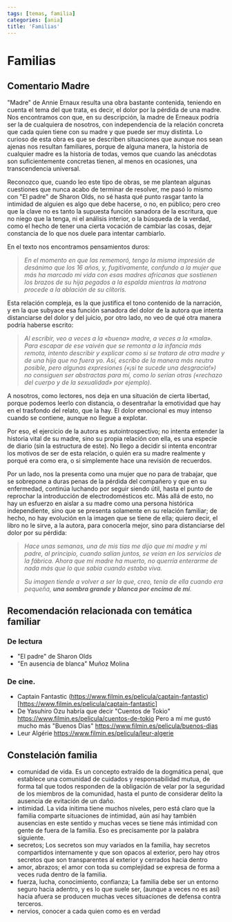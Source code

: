 ```yaml
---
tags: [temas, familia]
categories: [ania]
title: 'Familias'
---
```


# Familias

## Comentario Madre

"Madre" de Annie Ernaux resulta una obra bastante contenida, teniendo en cuenta el tema del que trata, es decir, el dolor por la pérdida de una madre. Nos encontramos con que, en su descripción, la madre de Erneaux podría ser la de cualquiera de nosotros, con independencia de la relación concreta que cada quien tiene con su madre y que puede ser muy distinta. Lo curioso de esta obra es que se describen situaciones que aunque nos sean ajenas nos resultan familiares, porque de alguna manera, la historia de cualquier madre es la historia de todas, vemos que cuando las anécdotas son suficientemente concretas tienen, al menos en ocasiones, una transcendencia universal. 

Reconozco que, cuando leo este tipo de obras, se me plantean algunas cuestiones que nunca acabo de terminar de resolver, me pasó lo mismo con "El padre" de Sharon Olds, no sé hasta qué punto rasgar tanto la intimidad de alguien es algo que debe hacerse, o no, en público; pero creo que la clave no es tanto la supuesta función sanadora de la escritura, que no niego que la tenga, ni el análisis interior, o la búsqueda de la verdad, como el hecho de tener una cierta vocación de cambiar las cosas, dejar constancia de lo que nos duele para intentar cambiarlo.

En el texto nos encontramos pensamientos duros: 

> *En el momento en que las rememoró, tengo la misma impresión de desánimo que los 16 años, y, fugitivamente, confundo a la mujer que más ha marcado mi vida con esas madres africanas que sostienen los brazos de su hija pegados a la espalda mientras la matrona procede a la ablación de su clítoris.*

Esta relación compleja, es la que justifica el tono contenido de la narración, y en la que subyace esa función sanadora del dolor de la autora que intenta distanciarse del dolor y del juicio, por otro lado, no veo de qué otra manera podría haberse escrito:

> *Al escribir, veo a veces a la «buena» madre, a veces a la «mala». Para escapar de ese vaivén que se remonta a la infancia más remota, intento describir y explicar como si se tratara de otra madre y de una hija que no fuera yo. Así, escribo de la manera más neutra posible, pero algunas expresiones («¡si te sucede una desgracia!») no consiguen ser abstractas para mí, como lo serían otras («rechazo del cuerpo y de la sexualidad»  por ejemplo).*

A nosotros, como lectores, nos deja en una situación de cierta libertad, porque podemos leerlo con distancia, o desentrañar la emotividad que hay en el trasfondo del relato, que la hay. El dolor emocional es muy intenso cuando se contiene, aunque no llegue a explotar. 

Por eso, el ejercicio de la autora es autointrospectivo; no intenta entender la historia vital de su madre, sino su propia relación con ella, es una especie de diario (sin la estructura de este). No llego a decidir si intenta encontrar los motivos de ser de esta relación, o quién era su madre realmente y porqué era como era, o si simplemente hace una revisión de recuerdos. 

Por un lado, nos la presenta como una mujer que no para de trabajar, que se sobrepone a duras penas de la pérdida del compañero y que en su enfermedad, continúa luchando por seguir siendo útil, hasta el punto de reprochar la introducción de electrodomésticos etc. Más allá de esto, no hay un esfuerzo en aislar a su madre como una persona histórica independiente, sino que se presenta solamente en su relación familiar; de hecho, no hay evolución en la imagen que se tiene de ella; quiero decir, el libro no le sirve, a la autora, para conocerla mejor, sino para distanciarse del dolor por su pérdida:

> *Hace unas semanas, una de mis tías me dijo que mi madre y mi padre, al principio, cuando salían juntos, se veían en los servicios de la fábrica. Ahora que mi madre ha muerto, no querría enterarme de nada más que lo que sabía cuando estaba viva.*
> 
> *Su imagen tiende a volver a ser la que, creo, tenía de ella cuando era pequeña, **una sombra grande y blanca por encima de mí**.*

## Recomendación relacionada con temática familiar

### De lectura

- "El padre" de Sharon Olds
- "En ausencia de blanca" Muñoz Molina

### De cine.

- Captain Fantastic (https://www.filmin.es/pelicula/captain-fantastic)[https://www.filmin.es/pelicula/captain-fantastic]
- De Yasuhiro Ozu habría que decir "Cuentos de Tokio" https://www.filmin.es/pelicula/cuentos-de-tokio Pero a mí me gustó mucho más "Buenos Días" https://www.filmin.es/pelicula/buenos-dias
- Leur Algérie https://www.filmin.es/pelicula/leur-algerie 

## Constelación familia

- comunidad de vida. Es un concepto extraído de la dogmática penal, que establece una comunidad de cuidados y responsabilidad mutua, de forma tal que todos responden de la obligación de velar por la seguridad de los miembros de la comunidad, hasta el punto de considerar delito la ausencia de evitación de un daño.
- intimidad. La vida ínitima tiene muchos niveles, pero está claro que la familia comparte situaciones de intimidad, aún así hay también ausencias en este sentido y muchas veces se tiene más intimidad con gente de fuera de la familia. Eso es precisamente por la palabra siguiente.
- secretos; Los secretos son muy variados en la familia, hay secretos compartidos internamente y que son opacos al exterior, pero hay otros secretos que son transparentes al exterior y cerrados hacia dentro 
- amor, abrazos; el amor con toda su complejidad se expresa de forma a veces ruda dentro de la familia.
- fuerza, lucha, conocimiento, confianza; La familia debe ser un entorno seguro hacia adentro, y es lo que suele ser, (aunque a veces no es así) hacia afuera se producen muchas veces situaciones de defensa contra terceros.
- nervios, conocer a cada quien como es en verdad
